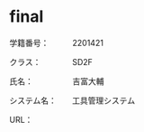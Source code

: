 # final

学籍番号：　　　2201421       

クラス：　　　　SD2F    

氏名：　　　　　吉富大輔    

システム名：　　工具管理システム    

URL：　　　　　 